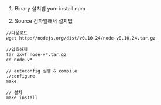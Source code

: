 1. Binary 설치법
yum install npm

2. Source 컴파일해서 설치법
~~~
//다운로드
wget http://nodejs.org/dist/v0.10.24/node-v0.10.24.tar.gz

//압축해제
tar zxvf node-v*.tar.gz
cd node-v*

// autoconfig 실행 & compile
./configure
make

// 설치
make install
~~~

